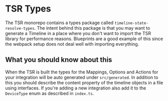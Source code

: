 # TSR Types

The TSR monorepo contains a types package called `timeline-state-resolve-types`. The intent behind this package is that you may want to generate a Timeline in a place where you don't want to import the TSR library for performance reasons. Blueprints are a good example of this since the webpack setup does not deal well with importing everything.

## What you should know about this

When the TSR is built the types for the Mappings, Options and Actions for your integration will be auto generated under `src/generated`. In addition to this you should describe the content property of the timeline objects in a file using interfaces. If you're adding a new integration also add it to the `DeviceType` enum as described in `index.ts`.
